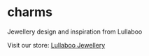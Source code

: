 # charms
Jewellery design and inspiration from Lullaboo

Visit our store: [Lullaboo Jewellery](https://www.lullaboo.co.nz)
